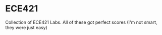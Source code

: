# ECE421
Collection of ECE421 Labs. All of these got perfect scores (I'm not smart, they were just easy)
